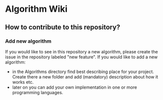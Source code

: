 # Algorithm Wiki

## How to contribute to this repository?

### Add new algorithm

If you would like to see in this repository a new algorithm, please create the issue in the repository labeled "new feature".
If you would like to add a new algorithm:
 - in the Algorithms directory find best describing place for your project. Create there a new folder and add (mandatory) description about how it works etc.
 - later on you can add your own implementation in one or more programming languages.
